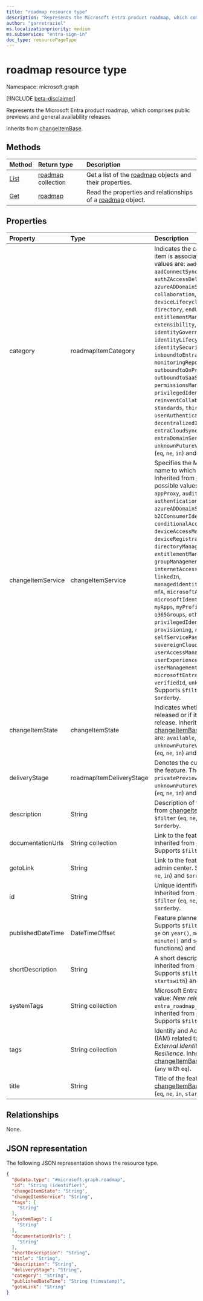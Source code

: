 ```yaml
---
title: "roadmap resource type"
description: "Represents the Microsoft Entra product roadmap, which comprises public previews and general availability releases."
author: "garretraziel"
ms.localizationpriority: medium
ms.subservice: "entra-sign-in"
doc_type: resourcePageType
---
```


# roadmap resource type

Namespace: microsoft.graph

[!INCLUDE [beta-disclaimer](../../includes/beta-disclaimer.md)]

Represents the Microsoft Entra product roadmap, which comprises public previews and general availability releases.

Inherits from [changeItemBase](../resources/changeitembase.md).

## Methods
|Method|Return type|Description|
|:---|:---|:---|
|[List](../api/roadmap-list.md)|[roadmap](../resources/roadmap.md) collection|Get a list of the [roadmap](../resources/roadmap.md) objects and their properties.|
|[Get](../api/roadmap-get.md)|[roadmap](../resources/roadmap.md)|Read the properties and relationships of a [roadmap](../resources/roadmap.md) object.|

## Properties
|Property|Type|Description|
|:---|:---|:---|
|category|roadmapItemCategory|Indicates the category with which this item is associated. The possible values are: `aadConnectCloudSync`, `aadConnectSync`, `accessControl`, `authZAccessDelegation`, `azureADDomainServices`, `b2BB2C`, `collaboration`, `developerExperience`, `deviceLifecycleManagement`, `directory`, `endUserExperiences`, `entitlementManagement`, `extensibility`, `gdpr`, `goLocal`, `identityGovernance`, `identityLifecycleManagement`, `identitySecurityProtection`, `inboundtoEntraID`, `monitoringReporting`, `outboundtoOnPremisesApplications`, `outboundtoSaaSApplications`, `permissionsManagement`, `platform`, `privilegedIdentityManagement`, `reinventCollaboration`, `sso`, `standards`, `thirdPartyIntegration`, `userAuthentication`, `userManagement`, `decentralizedIdentities`, `entraCloudSync`, `entraConnect`, `entraDomainServices`, `other`, `unknownFutureValue`. Supports `$filter` (`eq`, `ne`, `in`) and `$orderby`.|
|changeItemService|changeItemService|Specifies the Microsoft Entra service name to which this item belongs. Inherited from [changeItemBase](../resources/changeitembase.md). The possible values are: `accessReviews`, `appProxy`, `audit`, `authenticationsLogins`, `azureADDomainServices`, `b2B`, `b2CConsumerIdentityManagement`, `conditionalAccess`, `deviceAccessManagement`, `deviceRegistrationandManagement`, `directoryManagement`, `enterpriseApps`, `entitlementManagement`, `groupManagement`, `identityProtection`, `internetAccess`, `lifecycleWorkflows`, `linkedIn`, `managedidentitiesforAzureresources`, `mfA`, `microsoftAuthenticatorApp`, `microsoftIdentityManager`, `msGraph`, `myApps`, `myProfileAccount`, `na`, `o365Groups`, `other`, `privateAccess`, `privilegedIdentityManagement`, `provisioning`, `rbac`, `reporting`, `roles`, `selfServicePasswordReset`, `sovereignClouds`, `termsofUse`, `userAccessManagement`, `userExperienceandManagement`, `userManagement`, `microsoftEntraDomainServices`, `verifiedId`, `unknownFutureValue`. Supports `$filter` (`eq`, `ne`, `in`) and `$orderby`.|
|changeItemState|changeItemState|Indicates whether this feature was released or if it's an upcoming release. Inherited from [changeItemBase](../resources/changeitembase.md). The possible values are: `available`, `comingSoon`, `unknownFutureValue`. Supports `$filter` (`eq`, `ne`, `in`) and `$orderby`.|
|deliveryStage|roadmapItemDeliveryStage|Denotes the current lifecycle state of the feature. The possible values are: `privatePreview`, `publicPreview`, `ga`, `unknownFutureValue`. Supports `$filter` (`eq`, `ne`, `in`) and `$orderby`.|
|description|String|Description of the feature. Inherited from [changeItemBase](../resources/changeitembase.md). Supports `$filter` (`eq`, `ne`, `in`, `startswith`) and `$orderby`.|
|documentationUrls|String collection|Link to the feature documentation. Inherited from [changeItemBase](../resources/changeitembase.md). Supports `$filter` (`any` with `eq`).|
|gotoLink|String|Link to the feature page in the Entra admin center. Supports `$filter` (`eq`, `ne`, `in`) and `$orderby`.|
|id|String|Unique identifier for the new feature. Inherited from [entity](../resources/entity.md). Supports `$filter` (`eq`, `ne`, `in`, `startswith`) and `$orderby`.|
|publishedDateTime|DateTimeOffset|Feature planned release date. Supports `$filter` (`eq`, `ne`, `gt`, `lt`, `le` and `ge` on `year()`, `month()`, `day()`, `hour()`, `minute()` and `second()` built in functions) and `$orderby`.|
|shortDescription|String|A short description of the feature. Inherited from [changeItemBase](../resources/changeitembase.md). Supports `$filter` (`eq`, `ne`, `in`, `startswith`) and `$orderby`.|
|systemTags|String collection|Microsoft Entra specific tags. Example value: *New release highlight* - `entra_roadmap_highlight_new_feature`. Inherited from [changeItemBase](../resources/changeitembase.md). Supports `$filter` (`any` with `eq`).|
|tags|String collection|Identity and Access Management (IAM) related tags. Example values: *External Identities*, *Reliability and Resilience*. Inherited from [changeItemBase](../resources/changeitembase.md). Supports `$filter` (`any` with `eq`).|
|title|String|Title of the feature. Inherited from [changeItemBase](../resources/changeitembase.md). Supports `$filter` (`eq`, `ne`, `in`, `startswith`) and `$orderby`.|

## Relationships
None.

## JSON representation
The following JSON representation shows the resource type.
<!-- {
  "blockType": "resource",
  "keyProperty": "id",
  "@odata.type": "microsoft.graph.roadmap",
  "baseType": "microsoft.graph.changeItemBase",
  "openType": false
}
-->
``` json
{
  "@odata.type": "#microsoft.graph.roadmap",
  "id": "String (identifier)",
  "changeItemState": "String",
  "changeItemService": "String",
  "tags": [
    "String"
  ],
  "systemTags": [
    "String"
  ],
  "documentationUrls": [
    "String"
  ],
  "shortDescription": "String",
  "title": "String",
  "description": "String",
  "deliveryStage": "String",
  "category": "String",
  "publishedDateTime": "String (timestamp)",
  "gotoLink": "String"
}
```
